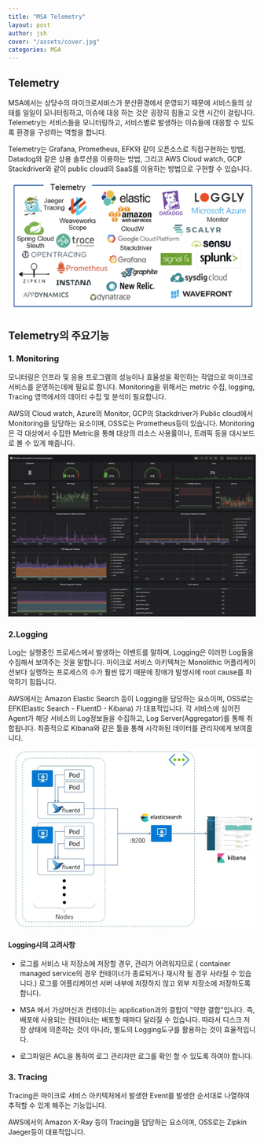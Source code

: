 ```yaml
---
title: "MSA Telemetry"
layout: post
author: jsh
cover: "/assets/cover.jpg"
categories: MSA
---
```


Telemetry
---
MSA에서는 상당수의 마이크로서비스가 분산환경에서 운영되기 때문에 서비스들의 상태를 일일이 모니터링하고, 이슈에 대응 하는 것은 굉장히 힘들고 오랜 시간이 걸립니다. Telemetry는 서비스들을 모니터링하고, 서비스별로 발생하는 이슈들에 대응할 수 있도록 환경을 구성하는 역할을 합니다.

Telemetry는 Grafana, Prometheus, EFK와 같이 오픈소스로 직접구현하는 방법, Datadog와 같은 상용 솔루션을 이용하는 방법, 그리고 AWS Cloud watch, GCP Stackdriver와 같이 public cloud의 SaaS를 이용하는 방법으로 구현할 수 있습니다.

![/assets/Telemetry-.png](/assets/Telemetry-.png)


Telemetry의 주요기능
---

### 1. Monitoring
모니터링은 인프라 및 응용 프로그램의 성능이나 효율성을 확인하는 작업으로 마이크로 서비스를 운영하는데에 필요로 합니다. Monitoring을 위해서는 metric 수집, logging, Tracing 영역에서의 데이터 수집 및 분석이 필요합니다.

AWS의 Cloud watch, Azure의 Monitor, GCP의 Stackdriver가 Public cloud에서 Monitoring을 담당하는 요소이며, OSS로는 Prometheus등이 있습니다.
Monitoring은 각 대상에서 수집한 Metric을 통해 대상의 리소스 사용률이나, 트래픽 등을 대시보드로 볼 수 있게 해줍니다.

![/assets/prometheus.png](/assets/prometheus.png)


### 2.Logging
Log는 실행중인 프로세스에서 발생하는 이벤트를 말하며, Logging은 이러한 Log들을 수집해서 보여주는 것을 말합니다. 마이크로 서비스 아키텍쳐는 Monolithic 어플리케이션보다 실행하는 프로세스의 수가 훨씬 많기 때문에 장애가 발생시에 root cause를 파악하기 힘듭니다.

AWS에서는 Amazon Elastic Search 등이 Logging을 담당하는 요소이며, OSS로는 EFK(Elastic Search - FluentD - Kibana) 가 대표적입니다. 각 서비스에 심어진 Agent가 해당 서비스의 Log정보들을 수집하고, Log Server(Aggregator)를 통해 취합됩니다. 최종적으로 Kibana와 같은 툴을 통해 시각화된 데이터를 관리자에게 보여줍니다.

![/assets/efk.png](/assets/efk.png)

#### Logging시의 고려사항
+ 로그를 서비스 내 저장소에 저장할 경우, 관리가 어려워지므로 ( container managed service의 경우 컨테이너가 종료되거나 재시작 될 경우 사라질 수 있습니다.) 로그를 어플리케이션 서버 내부에 저장하지 않고 외부 저장소에 저장하도록 합니다.


+ MSA 에서 가상머신과 컨테이너는 application과의 결합이 "약한 결합"입니다. 즉, 배포에 사용되는 컨테이너는 배포할 때마다 달라질 수 있습니다. 따라서 디스크 저장 상태에 의존하는 것이 아니라, 별도의 Logging도구를 활용하는 것이 효율적입니다.


+ 로그파일은 ACL을 통하여 로그 관리자만 로그를 확인 할 수 있도록 하여야 합니다.

### 3. Tracing
Tracing은 마이크로 서비스 아키텍처에서 발생한 Event를 발생한 순서대로 나열하여 추적할 수 있게 해주는 기능입니다.

AWS에서의 Amazon X-Ray 등이 Tracing을 담당하는 요소이며, OSS로는 Zipkin Jaeger등이 대표적입니다.
